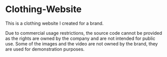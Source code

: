 # Clothing-Website
This is a clothing website I created for a brand. 

Due to commercial usage restrictions, the source code cannot be provided as the rights are owned by the company and are not intended for public use. 
Some of the images and the video are not owned by the brand, they are used for demonstration purposes.
